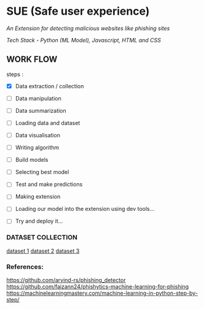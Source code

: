 # SUE (Safe user experience)
*An Extension for detecting malicious websites like phishing sites*

*Tech Stack - Python (ML Model), Javascript, HTML and CSS*

## WORK FLOW
steps :
- [X] Data extraction / collection 
- [ ] Data manipulation 
- [ ] Data summarization
- [ ] Loading data and dataset
- [ ] Data visualisation 
- [ ] Writing algorithm 
- [ ] Build models
- [ ] Selecting best model
- [ ] Test and make predictions
- [ ] Making extension
- [ ] Loading our model into the extension using dev tools… 
- [ ] Try and deploy it…


### DATASET COLLECTION
[dataset 1](https://archive.ics.uci.edu/ml/datasets/phishing+websites)
[dataset 2](https://www.phishtank.com/)
[dataset 3](https://www.kaggle.com/akashkr/phishing-website-dataset)

### References:
https://github.com/arvind-rs/phishing_detector
https://github.com/faizann24/phishytics-machine-learning-for-phishing
https://machinelearningmastery.com/machine-learning-in-python-step-by-step/

